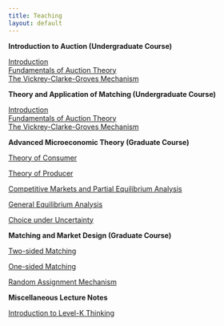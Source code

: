 ```yaml
---
title: Teaching
layout: default
---
```


**Introduction to Auction (Undergraduate Course)** 



[Introduction](https://github.com/haihan/haihan.github.io/raw/master/teaching/intromarketdesign/lecture01.pdf)  
[Fundamentals of Auction Theory](https://github.com/haihan/haihan.github.io/blob/master/teaching/intromarketdesign/lecture02.pdf)      
[The Vickrey-Clarke-Groves Mechanism
](https://github.com/haihan/haihan.github.io/blob/master/teaching/intromarketdesign/lecture03.pdf)   
  
  
    
      
**Theory and Application of Matching (Undergraduate Course)** 



[Introduction](https://github.com/haihan/haihan.github.io/raw/master/teaching/intromrketdesign/lecture01.pdf)  
[Fundamentals of Auction Theory](https://github.com/haihan/haihan.github.io/blob/master/teaching/inromarketdesign/lecture02.pdf)      
[The Vickrey-Clarke-Groves Mechanism
](https://github.com/haihan/haihan.github.io/blob/master/teaching/intromaretdesign/lecture03.pdf)    


    


**Advanced Microeconomic Theory (Graduate Course)** 




[Theory of Consumer]("/Teaching/micro/consumer.pdf")  

[Theory of Producer]("/Teaching/micro/consumer.pdf")  

[Competitive Markets and Partial Equilibrium Analysis]("/Teaching/micro/consumer.pdf")  

[General Equilibrium Analysis]("/Teaching/micro/consumer.pdf")  

[Choice under Uncertainty]("/Teaching/micro/consumer.pdf")	     





**Matching and Market Design (Graduate Course)** 



[Two-sided Matching]("/Teaching/micro/consumer.pdf")  

[One-sided Matching]("/Teaching/micro/consumer.pdf")    

[Random Assignment Mechanism]("Teaching/matching/RSM.pdf")





**Miscellaneous Lecture Notes**



[Introduction to Level-K Thinking](https://github.com/haihan/haihan.github.io/raw/master/teaching/micro/Level_k.pdf)

